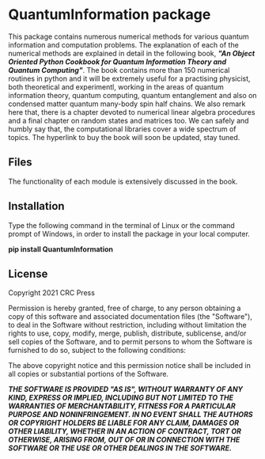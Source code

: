 # QuantumInformation package
This package contains numerous numerical methods for various quantum information and computation problems. The explanation of each of the numerical methods are explained in detail in the following book, ***"An Object Oriented Python Cookbook for Quantum Information Theory and Quantum Computing"***. The book contains more than 150 numerical routines in python and it will be extremely useful for a practising physicist, both theoretical and experimentl, working in the areas of quantum information theory, quantum computing, quantum entanglement and also on condensed matter quantum many-body spin half chains. We also remark here that, there is a chapter devoted to numerical linear algebra procedures and a final chapter on random states and matrices too. We can safely and humbly say that, the computational libraries cover a wide spectrum of topics. The hyperlink to buy the book will soon be updated, stay tuned.

## Files

The functionality of each module is extensively discussed in the book.

## Installation
Type the following command in the terminal of Linux or the command prompt of Windows, in order to install the package in your local computer.

**pip install QuantumInformation**

## License
Copyright 2021 CRC Press

Permission is hereby granted, free of charge, to any person obtaining a copy of this software and associated documentation files (the "Software"), to deal in the Software without restriction, including without limitation the rights to use, copy, modify, merge, publish, distribute, sublicense, and/or sell copies of the Software, and to permit persons to whom the Software is furnished to do so, subject to the following conditions:

The above copyright notice and this permission notice shall be included in all copies or substantial portions of the Software.

***THE SOFTWARE IS PROVIDED "AS IS", WITHOUT WARRANTY OF ANY KIND, EXPRESS OR IMPLIED, INCLUDING BUT NOT LIMITED TO THE WARRANTIES OF MERCHANTABILITY, FITNESS FOR A PARTICULAR PURPOSE AND NONINFRINGEMENT. IN NO EVENT SHALL THE AUTHORS OR COPYRIGHT HOLDERS BE LIABLE FOR ANY CLAIM, DAMAGES OR OTHER LIABILITY, WHETHER IN AN ACTION OF CONTRACT, TORT OR OTHERWISE, ARISING FROM, OUT OF OR IN CONNECTION WITH THE SOFTWARE OR THE USE OR OTHER DEALINGS IN THE SOFTWARE.***

